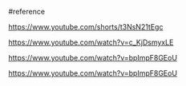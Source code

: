 #reference

https://www.youtube.com/shorts/t3NsN21tEgc

https://www.youtube.com/watch?v=c_KjDsmyxLE

https://www.youtube.com/watch?v=bpImpF8GEoU

https://www.youtube.com/watch?v=bpImpF8GEoU
